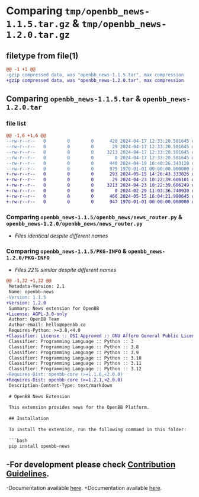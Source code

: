 # Comparing `tmp/openbb_news-1.1.5.tar.gz` & `tmp/openbb_news-1.2.0.tar.gz`

## filetype from file(1)

```diff
@@ -1 +1 @@
-gzip compressed data, was "openbb_news-1.1.5.tar", max compression
+gzip compressed data, was "openbb_news-1.2.0.tar", max compression
```

## Comparing `openbb_news-1.1.5.tar` & `openbb_news-1.2.0.tar`

### file list

```diff
@@ -1,6 +1,6 @@
--rw-r--r--   0        0        0      420 2024-04-17 12:33:20.501645 openbb_news-1.1.5/README.md
--rw-r--r--   0        0        0       29 2024-04-17 12:33:20.501645 openbb_news-1.1.5/openbb_news/__init__.py
--rw-r--r--   0        0        0     3213 2024-04-17 12:33:20.501645 openbb_news-1.1.5/openbb_news/news_router.py
--rw-r--r--   0        0        0        0 2024-04-17 12:33:20.501645 openbb_news-1.1.5/openbb_news/py.typed
--rw-r--r--   0        0        0      440 2024-04-19 16:40:26.343120 openbb_news-1.1.5/pyproject.toml
--rw-r--r--   0        0        0      975 1970-01-01 00:00:00.000000 openbb_news-1.1.5/PKG-INFO
+-rw-r--r--   0        0        0      293 2024-05-15 14:26:43.333826 openbb_news-1.2.0/README.md
+-rw-r--r--   0        0        0       29 2024-04-23 10:22:39.606101 openbb_news-1.2.0/openbb_news/__init__.py
+-rw-r--r--   0        0        0     3213 2024-04-23 10:22:39.606249 openbb_news-1.2.0/openbb_news/news_router.py
+-rw-r--r--   0        0        0        0 2024-02-29 11:03:36.740930 openbb_news-1.2.0/openbb_news/py.typed
+-rw-r--r--   0        0        0      466 2024-05-15 16:04:21.990645 openbb_news-1.2.0/pyproject.toml
+-rw-r--r--   0        0        0      947 1970-01-01 00:00:00.000000 openbb_news-1.2.0/PKG-INFO
```

### Comparing `openbb_news-1.1.5/openbb_news/news_router.py` & `openbb_news-1.2.0/openbb_news/news_router.py`

 * *Files identical despite different names*

### Comparing `openbb_news-1.1.5/PKG-INFO` & `openbb_news-1.2.0/PKG-INFO`

 * *Files 22% similar despite different names*

```diff
@@ -1,32 +1,32 @@
 Metadata-Version: 2.1
 Name: openbb-news
-Version: 1.1.5
+Version: 1.2.0
 Summary: News extension for OpenBB
+License: AGPL-3.0-only
 Author: OpenBB Team
 Author-email: hello@openbb.co
 Requires-Python: >=3.8,<4.0
+Classifier: License :: OSI Approved :: GNU Affero General Public License v3
 Classifier: Programming Language :: Python :: 3
 Classifier: Programming Language :: Python :: 3.8
 Classifier: Programming Language :: Python :: 3.9
 Classifier: Programming Language :: Python :: 3.10
 Classifier: Programming Language :: Python :: 3.11
 Classifier: Programming Language :: Python :: 3.12
-Requires-Dist: openbb-core (>=1.1.6,<2.0.0)
+Requires-Dist: openbb-core (>=1.2.1,<2.0.0)
 Description-Content-Type: text/markdown
 
 # OpenBB News Extension
 
 This extension provides news for the OpenBB Platform.
 
 ## Installation
 
 To install the extension, run the following command in this folder:
 
 ```bash
 pip install openbb-news
 ```
 
-For development please check [Contribution Guidelines](https://github.com/OpenBB-finance/OpenBBTerminal/blob/develop/openbb_platform/CONTRIBUTING.md).
-
-Documentation available [here](https://docs.openbb.co/platform).
+Documentation available [here](https://docs.openbb.co/platform/development/contributing).
```

